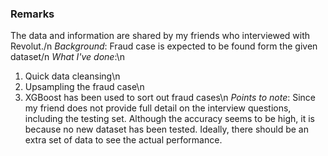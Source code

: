 ### Remarks
The data and information are shared by my friends who interviewed with Revolut./n
*Background*: Fraud case is expected to be found form the given dataset/n
*What I've done*:\n
1. Quick data cleansing\n
2. Upsampling the fraud case\n
3. XGBoost has been used to sort out fraud cases\n
*Points to note*: Since my friend does not provide full detail on the interview questions, including the testing set. Although the accuracy seems to be high, it is because no new dataset has been tested. Ideally, there should be an extra set of data to see the actual performance. 